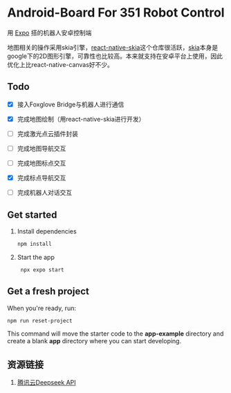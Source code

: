 # Android-Board For 351 Robot Control

用 [Expo](https://expo.dev) 搭的机器人安卓控制端

地图相关的操作采用skia引擎，[react-native-skia](https://github.com/shopify/react-native-skia)这个仓库很活跃，[skia](https://skia.org/)本身是google下的2D图形引擎，可靠性也比较高。本来就支持在安卓平台上使用，因此优化上比react-native-canvas好不少。

## Todo
- [x] 接入Foxglove Bridge与机器人进行通信
- [x] 完成地图绘制（用react-native-skia进行开发）
- [ ] 完成激光点云插件封装
- [ ] 完成地图导航交互
- [ ] 完成地图标点交互
- [x] 完成标点导航交互
- [ ] 完成机器人对话交互


## Get started

1. Install dependencies

   ```bash
   npm install
   ```

2. Start the app

   ```bash
    npx expo start
   ```

## Get a fresh project

When you're ready, run:

```bash
npm run reset-project
```

This command will move the starter code to the **app-example** directory and
create a blank **app** directory where you can start developing.

## 资源链接
1. [腾讯云Deepseek API](https://cloud.tencent.com/document/product/1772/115963)